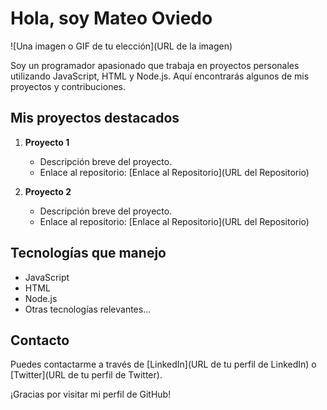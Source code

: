 # Hola, soy Mateo Oviedo

![Una imagen o GIF de tu elección](URL de la imagen)

Soy un programador apasionado que trabaja en proyectos personales utilizando JavaScript, HTML y Node.js. Aquí encontrarás algunos de mis proyectos y contribuciones.

## Mis proyectos destacados

1. **Proyecto 1**
   - Descripción breve del proyecto.
   - Enlace al repositorio: [Enlace al Repositorio](URL del Repositorio)

2. **Proyecto 2**
   - Descripción breve del proyecto.
   - Enlace al repositorio: [Enlace al Repositorio](URL del Repositorio)

## Tecnologías que manejo

- JavaScript
- HTML
- Node.js
- Otras tecnologías relevantes...

## Contacto

Puedes contactarme a través de [LinkedIn](URL de tu perfil de LinkedIn) o [Twitter](URL de tu perfil de Twitter).

¡Gracias por visitar mi perfil de GitHub!


